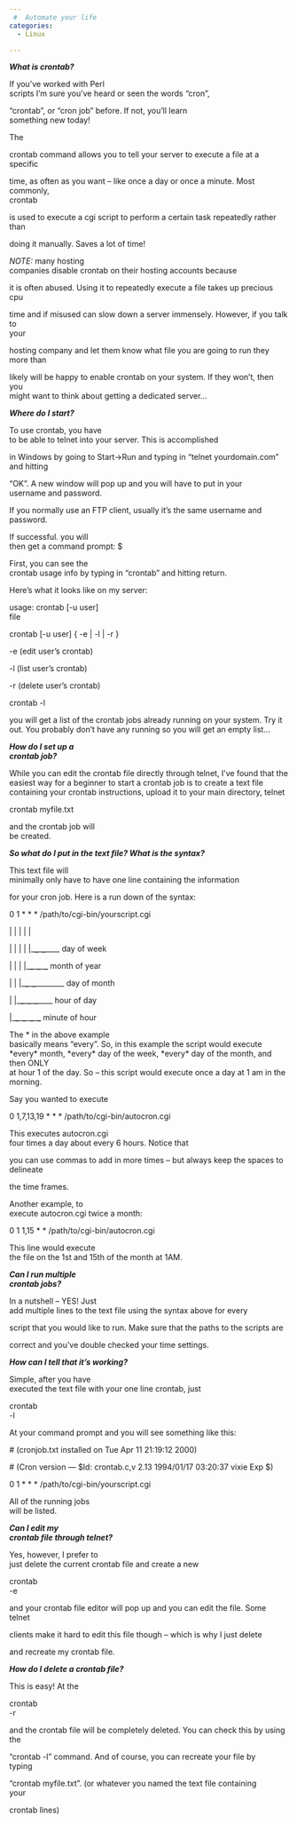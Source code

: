 ```yaml
---
 #  Automate your life
categories:
  - Linux

---
```

_**What is crontab?**_



If you&#8217;ve worked with Perl  
scripts I&#8217;m sure you&#8217;ve heard or seen the words &#8220;cron&#8221;,

&#8220;crontab&#8221;, or &#8220;cron job&#8221; before. If not, you&#8217;ll learn  
something new today! 

The

crontab command allows you to tell your server to execute a file at a specific

time, as often as you want &#8211; like once a day or once a minute. Most commonly,  
crontab

is used to execute a cgi script to perform a certain task repeatedly rather than

doing it manually. Saves a lot of time!



_NOTE:_ many hosting  
companies disable crontab on their hosting accounts because

it is often abused. Using it to repeatedly execute a file takes up precious cpu

time and if misused can slow down a server immensely. However, if you talk to  
your

hosting company and let them know what file you are going to run they more than

likely will be happy to enable crontab on your system. If they won&#8217;t, then you  
might want to think about getting a dedicated server&#8230;



_**Where do I start?**_



To use crontab, you have  
to be able to telnet into your server. This is accomplished

in Windows by going to Start->Run and typing in &#8220;telnet yourdomain.com&#8221;  
and hitting

&#8220;OK&#8221;. A new window will pop up and you will have to put in your  
username and password.

If you normally use an FTP client, usually it&#8217;s the same username and password.



If successful. you will  
then get a command prompt: $



First, you can see the  
crontab usage info by typing in &#8220;crontab&#8221; and hitting return.

Here&#8217;s what it looks like on my server:



usage: crontab [-u user]  
file

crontab [-u user] { -e | -l | -r }

-e (edit user&#8217;s crontab)

-l (list user&#8217;s crontab)

-r (delete user&#8217;s crontab)


crontab -l

you will get a list of the crontab jobs already running on your system. Try it  
out. You probably don&#8217;t have any running so you will get an empty list&#8230;



_**How do I set up a  
crontab job?**_

While you can edit the crontab file directly through telnet, I&#8217;ve found that the  
easiest way for a beginner to start a crontab job is to create a text file  
containing your crontab instructions, upload it to your main directory, telnet  



crontab myfile.txt



and the crontab job will  
be created.

**_So what do I put in the text file? What is the syntax?_**



This text file will  
minimally only have to have one line containing the information

for your cron job. Here is a run down of the syntax:

0 1 \* \* * /path/to/cgi-bin/yourscript.cgi

| | | | |

| | | | |\___\___\___\___\____ day of week

| | | |\___\___\___\___\___\___ month of year

| | |\___\___\___\___\___\_____ day of month

| |\___\___\___\___\___\___\____ hour of day

|\___\___\___\___\___\___\___\___ minute of hour



The * in the above example  
basically means &#8220;every&#8221;. So, in this example the script would execute  
\*every\* month, \*every\* day of the week, \*every\* day of the month, and then ONLY  
at hour 1 of the day. So &#8211; this script would execute once a day at 1 am in the  
morning.



Say you wanted to execute  



0 1,7,13,19 \* \* * /path/to/cgi-bin/autocron.cgi



This executes autocron.cgi  
four times a day about every 6 hours. Notice that

you can use commas to add in more times &#8211; but always keep the spaces to  
delineate

the time frames.



Another example, to  
execute autocron.cgi twice a month:



0 1 1,15 \* \* /path/to/cgi-bin/autocron.cgi



This line would execute  
the file on the 1st and 15th of the month at 1AM.



**_Can I run multiple  
crontab jobs?_**



In a nutshell &#8211; YES! Just  
add multiple lines to the text file using the syntax above for every

script that you would like to run. Make sure that the paths to the scripts are

correct and you&#8217;ve double checked your time settings.

_**How can I tell that it&#8217;s working?**_



Simple, after you have  
executed the text file with your one line crontab, just




crontab  
-l

At your command prompt and you will see something like this:

\# (cronjob.txt installed on Tue Apr 11 21:19:12 2000)

\# (Cron version &#8212; $Id: crontab.c,v 2.13 1994/01/17 03:20:37 vixie Exp $)

0 1 \* \* * /path/to/cgi-bin/yourscript.cgi



All of the running jobs  
will be listed.



_**Can I edit my  
crontab file through telnet?**_



Yes, however, I prefer to  
just delete the current crontab file and create a new




crontab  
-e

and your crontab file editor will pop up and you can edit the file. Some telnet

clients make it hard to edit this file though &#8211; which is why I just delete

and recreate my crontab file.

_**How do I delete a crontab file?**_



This is easy! At the  



crontab  
-r

and the crontab file will be completely deleted. You can check this by using the

&#8220;crontab -l&#8221; command. And of course, you can recreate your file by  
typing

&#8220;crontab myfile.txt&#8221;. (or whatever you named the text file containing  
your

crontab lines)